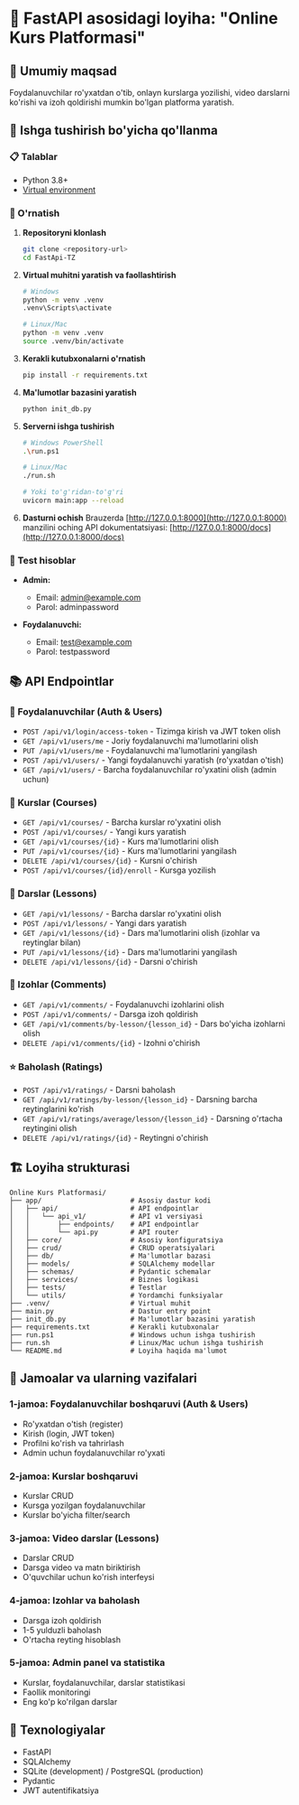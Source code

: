 # 📅 FastAPI asosidagi loyiha: "Online Kurs Platformasi"

## 🌟 Umumiy maqsad
Foydalanuvchilar ro'yxatdan o'tib, onlayn kurslarga yozilishi, video darslarni ko'rishi va izoh qoldirishi mumkin bo'lgan platforma yaratish.

## 🚀 Ishga tushirish bo'yicha qo'llanma

### 📋 Talablar
- Python 3.8+
- [Virtual environment](https://docs.python.org/3/library/venv.html)

### 🔧 O'rnatish

1. **Repositoryni klonlash**
   ```bash
   git clone <repository-url>
   cd FastApi-TZ
   ```

2. **Virtual muhitni yaratish va faollashtirish**
   ```bash
   # Windows
   python -m venv .venv
   .venv\Scripts\activate

   # Linux/Mac
   python -m venv .venv
   source .venv/bin/activate
   ```

3. **Kerakli kutubxonalarni o'rnatish**
   ```bash
   pip install -r requirements.txt
   ```

4. **Ma'lumotlar bazasini yaratish**
   ```bash
   python init_db.py
   ```

5. **Serverni ishga tushirish**
   ```bash
   # Windows PowerShell
   .\run.ps1

   # Linux/Mac
   ./run.sh

   # Yoki to'g'ridan-to'g'ri
   uvicorn main:app --reload
   ```

6. **Dasturni ochish**
   Brauzerda [http://127.0.0.1:8000](http://127.0.0.1:8000) manzilini oching
   API dokumentatsiyasi: [http://127.0.0.1:8000/docs](http://127.0.0.1:8000/docs)

### 🔑 Test hisoblar
- **Admin:** 
  - Email: admin@example.com
  - Parol: adminpassword

- **Foydalanuvchi:** 
  - Email: test@example.com
  - Parol: testpassword

## 📚 API Endpointlar

### 👤 Foydalanuvchilar (Auth & Users)
- `POST /api/v1/login/access-token` - Tizimga kirish va JWT token olish
- `GET /api/v1/users/me` - Joriy foydalanuvchi ma'lumotlarini olish
- `PUT /api/v1/users/me` - Foydalanuvchi ma'lumotlarini yangilash
- `POST /api/v1/users/` - Yangi foydalanuvchi yaratish (ro'yxatdan o'tish)
- `GET /api/v1/users/` - Barcha foydalanuvchilar ro'yxatini olish (admin uchun)

### 📖 Kurslar (Courses)
- `GET /api/v1/courses/` - Barcha kurslar ro'yxatini olish
- `POST /api/v1/courses/` - Yangi kurs yaratish
- `GET /api/v1/courses/{id}` - Kurs ma'lumotlarini olish
- `PUT /api/v1/courses/{id}` - Kurs ma'lumotlarini yangilash
- `DELETE /api/v1/courses/{id}` - Kursni o'chirish
- `POST /api/v1/courses/{id}/enroll` - Kursga yozilish

### 📝 Darslar (Lessons)
- `GET /api/v1/lessons/` - Barcha darslar ro'yxatini olish
- `POST /api/v1/lessons/` - Yangi dars yaratish
- `GET /api/v1/lessons/{id}` - Dars ma'lumotlarini olish (izohlar va reytinglar bilan)
- `PUT /api/v1/lessons/{id}` - Dars ma'lumotlarini yangilash
- `DELETE /api/v1/lessons/{id}` - Darsni o'chirish

### 💬 Izohlar (Comments)
- `GET /api/v1/comments/` - Foydalanuvchi izohlarini olish
- `POST /api/v1/comments/` - Darsga izoh qoldirish
- `GET /api/v1/comments/by-lesson/{lesson_id}` - Dars bo'yicha izohlarni olish
- `DELETE /api/v1/comments/{id}` - Izohni o'chirish

### ⭐ Baholash (Ratings)
- `POST /api/v1/ratings/` - Darsni baholash
- `GET /api/v1/ratings/by-lesson/{lesson_id}` - Darsning barcha reytinglarini ko'rish
- `GET /api/v1/ratings/average/lesson/{lesson_id}` - Darsning o'rtacha reytingini olish
- `DELETE /api/v1/ratings/{id}` - Reytingni o'chirish

## 🏗️ Loyiha strukturasi
```
Online Kurs Platformasi/
├── app/                      # Asosiy dastur kodi
│   ├── api/                  # API endpointlar
│   │   └── api_v1/           # API v1 versiyasi
│   │       ├── endpoints/    # API endpointlar
│   │       └── api.py        # API router
│   ├── core/                 # Asosiy konfiguratsiya
│   ├── crud/                 # CRUD operatsiyalari
│   ├── db/                   # Ma'lumotlar bazasi
│   ├── models/               # SQLAlchemy modellar
│   ├── schemas/              # Pydantic schemalar
│   ├── services/             # Biznes logikasi
│   ├── tests/                # Testlar
│   └── utils/                # Yordamchi funksiyalar
├── .venv/                    # Virtual muhit
├── main.py                   # Dastur entry point
├── init_db.py                # Ma'lumotlar bazasini yaratish
├── requirements.txt          # Kerakli kutubxonalar
├── run.ps1                   # Windows uchun ishga tushirish
├── run.sh                    # Linux/Mac uchun ishga tushirish
└── README.md                 # Loyiha haqida ma'lumot
```

## 👥 Jamoalar va ularning vazifalari

### 1-jamoa: **Foydalanuvchilar boshqaruvi (Auth & Users)**
- Ro'yxatdan o'tish (register)
- Kirish (login, JWT token)
- Profilni ko'rish va tahrirlash
- Admin uchun foydalanuvchilar ro'yxati

### 2-jamoa: **Kurslar boshqaruvi**
- Kurslar CRUD
- Kursga yozilgan foydalanuvchilar
- Kurslar bo'yicha filter/search

### 3-jamoa: **Video darslar (Lessons)**
- Darslar CRUD
- Darsga video va matn biriktirish
- O'quvchilar uchun ko'rish interfeysi

### 4-jamoa: **Izohlar va baholash**
- Darsga izoh qoldirish
- 1-5 yulduzli baholash
- O'rtacha reyting hisoblash

### 5-jamoa: **Admin panel va statistika**
- Kurslar, foydalanuvchilar, darslar statistikasi
- Faollik monitoringi
- Eng ko'p ko'rilgan darslar

## 🔧 Texnologiyalar
- FastAPI
- SQLAlchemy
- SQLite (development) / PostgreSQL (production)
- Pydantic
- JWT autentifikatsiya

